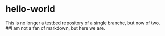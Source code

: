# hello-world
This is no longer a testbed repository of a single branche, but now of two.
##I am not a fan of markdown, but here we are.

